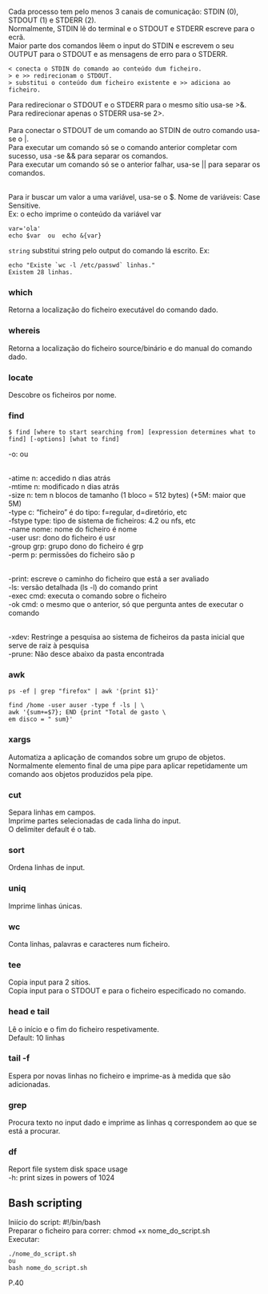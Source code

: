 
Cada processo tem pelo menos 3 canais de comunicação: STDIN (0), STDOUT (1) e STDERR (2).
<br />
Normalmente, STDIN lê do terminal e o STDOUT e STDERR escreve para o ecrã.
<br />
Maior parte dos comandos lêem o input do STDIN e escrevem o seu OUTPUT para o STDOUT e as mensagens de erro para o STDERR.

	< conecta o STDIN do comando ao conteúdo dum ficheiro.
	> e >> redirecionam o STDOUT.
	> substitui o conteúdo dum ficheiro existente e >> adiciona ao ficheiro.

Para redirecionar o STDOUT e o STDERR para o mesmo sítio usa-se >&.
<br />
Para redirecionar apenas o STDERR usa-se 2>.
<br /><br />
Para conectar o STDOUT de um comando ao STDIN de outro comando usa-se o |.
<br />
Para executar um comando só se o comando anterior completar com sucesso, usa -se && para separar os comandos.
<br />
Para executar um comando só se o anterior falhar, usa-se || para separar os comandos.
<br /><br />

Para ir buscar um valor a uma variável, usa-se o $. Nome de variáveis: Case Sensitive.
<br />
Ex: o echo imprime o conteúdo da variável var

	var='ola'
	echo $var  ou  echo &{var}

  `string` substitui string pelo output do comando lá escrito.
Ex:

	echo "Existe `wc -l /etc/passwd` linhas."
	Existem 28 linhas.


### which
Retorna a localização do ficheiro executável do comando dado.

### whereis
Retorna a localização do ficheiro source/binário e do manual do comando dado.

### locate
Descobre os ficheiros por nome.

### find
	
	$ find [where to start searching from] [expression determines what to find] [-options] [what to find]

-o: ou
<br /><br />

-atime n: accedido n dias atrás
<br />
-mtime n: modificado n dias atrás
<br />
-size n: tem n blocos de tamanho (1 bloco = 512 bytes) (+5M: maior que 5M)
<br />
-type c: “ficheiro” é do tipo: f=regular, d=diretório, etc
<br />
-fstype type: tipo de sistema de ficheiros: 4.2 ou nfs, etc
<br />
-name nome: nome do ficheiro é nome
<br />
-user usr: dono do ficheiro é usr
<br />
-group grp: grupo dono do ficheiro é grp
<br />
-perm p: permissões do ficheiro são p
<br /><br />

-print: escreve o caminho do ficheiro que está a ser avaliado
<br />
-ls: versão detalhada (ls -l) do comando print
<br />
-exec cmd: executa o comando sobre o ficheiro
<br />
-ok cmd: o mesmo que o anterior, só que pergunta antes de executar o comando
<br /><br />

-xdev: Restringe a pesquisa ao sistema de ficheiros da pasta inicial que serve de raiz à pesquisa
<br />
-prune: Não desce abaixo da pasta encontrada

### awk
	
	ps -ef | grep "firefox" | awk '{print $1}'

	find /home -user auser -type f -ls | \
	awk '{sum+=$7}; END {print "Total de gasto \
	em disco = " sum}'

### xargs
Automatiza a aplicação de comandos sobre um grupo de objetos.
<br />
Normalmente elemento final de uma pipe para aplicar repetidamente um comando aos objetos produzidos pela pipe.

### cut
Separa linhas em campos.
<br />
Imprime partes selecionadas de cada linha do input.
<br />
O delimiter default é o tab.

### sort
Ordena linhas de input.

### uniq
Imprime linhas únicas.

### wc
Conta linhas, palavras e caracteres num ficheiro.

### tee
Copia input para 2 sítios.
<br />
Copia input para o STDOUT e para o ficheiro especificado no comando.

### head e tail
Lê o início e o fim do ficheiro respetivamente.
<br />
Default: 10 linhas

### tail -f
Espera por novas linhas no ficheiro e imprime-as à medida que são adicionadas.

### grep
Procura texto no input dado e imprime as linhas q correspondem ao que se está a procurar.

### df
Report file system disk space usage
<br />
-h:  print sizes in powers of 1024




## Bash scripting
Iniício do script: #!/bin/bash
<br />
Preparar o ficheiro para correr: chmod +x nome_do_script.sh
<br />
Executar:
	
	./nome_do_script.sh
	ou 
	bash nome_do_script.sh

P.40


